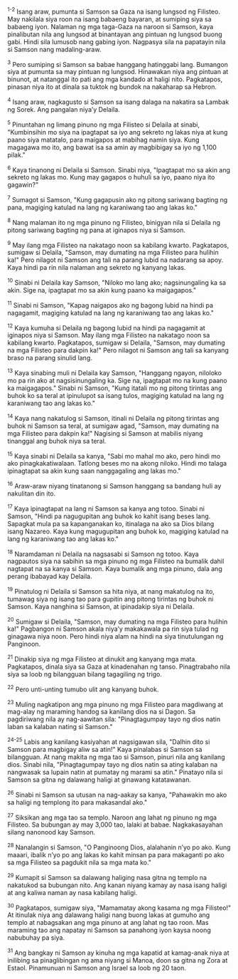 <sup>1-2</sup>
Isang araw, pumunta si Samson sa Gaza na isang lungsod ng Filisteo. May nakilala siya roon na isang babaeng bayaran, at sumiping siya sa babaeng iyon. Nalaman ng mga taga-Gaza na naroon si Samson, kaya pinalibutan nila ang lungsod at binantayan ang pintuan ng lungsod buong gabi. Hindi sila lumusob nang gabing iyon. Nagpasya sila na papatayin nila si Samson nang madaling-araw. 

<sup>3</sup>
Pero sumiping si Samson sa babae hanggang hatinggabi lang. Bumangon siya at pumunta sa may pintuan ng lungsod. Hinawakan niya ang pintuan at binunot, at natanggal ito pati ang mga kandado at haligi nito. Pagkatapos, pinasan niya ito at dinala sa tuktok ng bundok na nakaharap sa Hebron.

<sup>4</sup>
Isang araw, nagkagusto si Samson sa isang dalaga na nakatira sa Lambak ng Sorek. Ang pangalan niyaʼy Delaila. 

<sup>5</sup>
Pinuntahan ng limang pinuno ng mga Filisteo si Delaila at sinabi, "Kumbinsihin mo siya na ipagtapat sa iyo ang sekreto ng lakas niya at kung paano siya matatalo, para maigapos at mabihag namin siya. Kung magagawa mo ito, ang bawat isa sa amin ay magbibigay sa iyo ng 1,100 pilak." 

<sup>6</sup>
Kaya tinanong ni Delaila si Samson. Sinabi niya, "Ipagtapat mo sa akin ang sekreto ng lakas mo. Kung may gagapos o huhuli sa iyo, paano niya ito gagawin?" 

<sup>7</sup>
Sumagot si Samson, "Kung gagapusin ako ng pitong sariwang bagting ng pana, magiging katulad na lang ng karaniwang tao ang lakas ko." 

<sup>8</sup>
Nang malaman ito ng mga pinuno ng Filisteo, binigyan nila si Delaila ng pitong sariwang bagting ng pana at iginapos niya si Samson. 

<sup>9</sup>
May ilang mga Filisteo na nakatago noon sa kabilang kwarto. Pagkatapos, sumigaw si Delaila, "Samson, may dumating na mga Filisteo para hulihin ka!" Pero nilagot ni Samson ang tali na parang lubid na nadarang sa apoy. Kaya hindi pa rin nila nalaman ang sekreto ng kanyang lakas. 

<sup>10</sup>
Sinabi ni Delaila kay Samson, "Niloko mo lang ako; nagsinungaling ka sa akin. Sige na, ipagtapat mo sa akin kung paano ka maigagapos." 

<sup>11</sup>
Sinabi ni Samson, "Kapag naigapos ako ng bagong lubid na hindi pa nagagamit, magiging katulad na lang ng karaniwang tao ang lakas ko." 

<sup>12</sup>
Kaya kumuha si Delaila ng bagong lubid na hindi pa nagagamit at iginapos niya si Samson. May ilang mga Filisteo na nakatago noon sa kabilang kwarto. Pagkatapos, sumigaw si Delaila, "Samson, may dumating na mga Filisteo para dakpin ka!" Pero nilagot ni Samson ang tali sa kanyang braso na parang sinulid lang. 

<sup>13</sup>
Kaya sinabing muli ni Delaila kay Samson, "Hanggang ngayon, niloloko mo pa rin ako at nagsisinungaling ka. Sige na, ipagtapat mo na kung paano ka maigagapos." Sinabi ni Samson, "Kung itatali mo ng pitong tirintas ang buhok ko sa teral at ipinulupot sa isang tulos, magiging katulad na lang ng karaniwang tao ang lakas ko." 

<sup>14</sup>
Kaya nang nakatulog si Samson, itinali ni Delaila ng pitong tirintas ang buhok ni Samson sa teral, at sumigaw agad, "Samson, may dumating na mga Filisteo para dakpin ka!" Nagising si Samson at mabilis niyang tinanggal ang buhok niya sa teral. 

<sup>15</sup>
Kaya sinabi ni Delaila sa kanya, "Sabi mo mahal mo ako, pero hindi mo ako pinagkakatiwalaan. Tatlong beses mo na akong niloko. Hindi mo talaga ipinagtapat sa akin kung saan nanggagaling ang lakas mo." 

<sup>16</sup>
Araw-araw niyang tinatanong si Samson hanggang sa bandang huli ay nakulitan din ito. 

<sup>17</sup>
Kaya ipinagtapat na lang ni Samson sa kanya ang totoo. Sinabi ni Samson, "Hindi pa nagugupitan ang buhok ko kahit isang beses lang. Sapagkat mula pa sa kapanganakan ko, itinalaga na ako sa Dios bilang isang Nazareo. Kaya kung magugupitan ang buhok ko, magiging katulad na lang ng karaniwang tao ang lakas ko." 

<sup>18</sup>
Naramdaman ni Delaila na nagsasabi si Samson ng totoo. Kaya nagpautos siya na sabihin sa mga pinuno ng mga Filisteo na bumalik dahil nagtapat na sa kanya si Samson. Kaya bumalik ang mga pinuno, dala ang perang ibabayad kay Delaila. 

<sup>19</sup>
Pinatulog ni Delaila si Samson sa hita niya, at nang makatulog na ito, tumawag siya ng isang tao para gupitin ang pitong tirintas ng buhok ni Samson. Kaya nanghina si Samson, at ipinadakip siya ni Delaila. 

<sup>20</sup>
Sumigaw si Delaila, "Samson, may dumating na mga Filisteo para hulihin ka!" Pagbangon ni Samson akala niyaʼy makakawala pa rin siya tulad ng ginagawa niya noon. Pero hindi niya alam na hindi na siya tinutulungan ng Panginoon. 

<sup>21</sup>
Dinakip siya ng mga Filisteo at dinukit ang kanyang mga mata. Pagkatapos, dinala siya sa Gaza at kinadenahan ng tanso. Pinagtrabaho nila siya sa loob ng bilangguan bilang tagagiling ng trigo. 

<sup>22</sup>
Pero unti-unting tumubo ulit ang kanyang buhok.

<sup>23</sup>
Muling nagkatipon ang mga pinuno ng mga Filisteo para magdiwang at mag-alay ng maraming handog sa kanilang dios na si Dagon. Sa pagdiriwang nila ay nag-aawitan sila: "Pinagtagumpay tayo ng dios natin laban sa kalaban nating si Samson."

<sup>24-25</sup>
Labis ang kanilang kasiyahan at nagsigawan sila, "Dalhin dito si Samson para magbigay aliw sa atin!" Kaya pinalabas si Samson sa bilangguan. At nang makita ng mga tao si Samson, pinuri nila ang kanilang dios. Sinabi nila, "Pinagtagumpay tayo ng dios natin sa ating kalaban na nangwasak sa lupain natin at pumatay ng marami sa atin." Pinatayo nila si Samson sa gitna ng dalawang haligi at ginawang katatawanan. 

<sup>26</sup>
Sinabi ni Samson sa utusan na nag-aakay sa kanya, "Pahawakin mo ako sa haligi ng templong ito para makasandal ako." 

<sup>27</sup>
Siksikan ang mga tao sa templo. Naroon ang lahat ng pinuno ng mga Filisteo. Sa bubungan ay may 3,000 tao, lalaki at babae. Nagkakasayahan silang nanonood kay Samson. 

<sup>28</sup>
Nanalangin si Samson, "O Panginoong Dios, alalahanin nʼyo po ako. Kung maaari, ibalik nʼyo po ang lakas ko kahit minsan pa para makaganti po ako sa mga Filisteo sa pagdukit nila sa mga mata ko." 

<sup>29</sup>
Kumapit si Samson sa dalawang haliging nasa gitna ng templo na nakatukod sa bubungan nito. Ang kanan niyang kamay ay nasa isang haligi at ang kaliwa naman ay nasa kabilang haligi. 

<sup>30</sup>
Pagkatapos, sumigaw siya, "Mamamatay akong kasama ng mga Filisteo!" At itinulak niya ang dalawang haligi nang buong lakas at gumuho ang templo at nabagsakan ang mga pinuno at ang lahat ng tao roon. Mas maraming tao ang napatay ni Samson sa panahong iyon kaysa noong nabubuhay pa siya. 

<sup>31</sup>
Ang bangkay ni Samson ay kinuha ng mga kapatid at kamag-anak niya at inilibing sa pinaglibingan ng ama niyang si Manoa, doon sa gitna ng Zora at Estaol. Pinamunuan ni Samson ang Israel sa loob ng 20 taon.